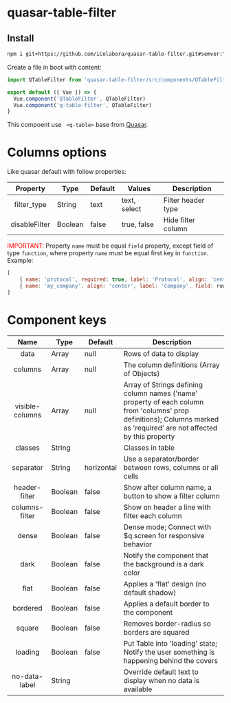 # quasar-table-filter

## Install

```bash
npm i git+https://github.com/iColabora/quasar-table-filter.git#semver:^0.1.0
```

Create a file in boot with content:

```javascript
import QTableFilter from 'quasar-table-filter/src/components/QTableFilter'

export default ({ Vue }) => {
  Vue.component('QTableFilter', QTableFilter)
  Vue.component('q-table-filter', QTableFilter)
}
```

This compoent use ``` <q-table>``` base from [Quasar](https://quasar.dev/vue-components/table).

# Columns options

Like quasar default with follow properties:

|     Property     | Type    | Default | Values       | Description        |
|:-------------:|---------|---------|--------------|--------------------|
| filter_type   | String  | text    | text, select | Filter header type |
| disableFilter | Boolean | false   | true, false  | Hide filter column |


<span style="color:red">IMPORTANT: </span> Property ```name``` must be equal ```field``` property, except field of type ```function```, where property ```name``` must be equal first key in ```function```. Example:

```Javascript
[
    { name: 'protocol', required: true, label: 'Protocol', align: 'center', field: 'protocol' },
    { name: 'my_company', align: 'center', label: 'Company', field: row => row.my_company ? row.my_company.fantasyName : '', filter_type: 'select' }
]

```

# Component keys

|       Name      | Type    | Default    | Description                                                                                                                                                             |
|:---------------:|---------|------------|-------------------------------------------------------------------------------------------------------------------------------------------------------------------------|
| data            | Array   | null       | Rows of data to display                                                                                                                                                 |
| columns         | Array   | null       | The column definitions (Array of Objects)                                                                                                                               |
| visible-columns | Array   | null       | Array of Strings defining column names ('name' property of each column from 'columns' prop definitions); Columns marked as 'required' are not affected by this property |
| classes         | String  |            | Classes in table                                                                                                                                                        |
| separator       | String  | horizontal | Use a separator/border between rows, columns or all cells                                                                                                               |
| header-filter   | Boolean | false      | Show after column name, a button to show a filter column                                                                                                                |
| columns-filter  | Boolean | false      | Show on header a line with filter each column                                                                                                                           |
| dense           | Boolean | false      | Dense mode; Connect with $q.screen for responsive behavior                                                                                                              |
| dark            | Boolean | false      | Notify the component that the background is a dark color                                                                                                                |
| flat            | Boolean | false      | Applies a 'flat' design (no default shadow)                                                                                                                             |
| bordered        | Boolean | false      | Applies a default border to the component                                                                                                                               |
| square          | Boolean | false      | Removes border-radius so borders are squared                                                                                                                            |
| loading         | Boolean | false      | Put Table into 'loading' state; Notify the user something is happening behind the covers                                                                                |
| no-data-label   | String  |            | Override default text to display when no data is available                                                                                                              |
